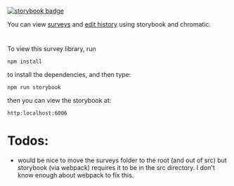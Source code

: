 [![storybook badge](https://raw.githubusercontent.com/storybookjs/brand/main/badge/badge-storybook.svg)](https://main--6234a36a932a74003a2e9141.chromatic.com)

You can view [surveys](https://main--6234a36a932a74003a2e9141.chromatic.com) and [edit history](https://www.chromatic.com/builds?appId=6234a36a932a74003a2e9141&branch=main) using storybook and chromatic.

# 

To view this survey library, run

`npm install` 

to install the dependencies, and then type:

`npm run storybook`

then you can view the storybook at:

`http:localhost:6006`

# Todos:
- would be nice to move the surveys folder to the root (and out of src) but storybook (via webpack) requires it to be in the src directory. I don't know enough about webpack to fix this.